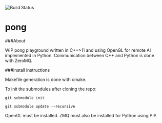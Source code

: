 ![Build Status](https://travis-ci.org/lpdon/pong.svg?branch=master)

# pong

###About

WIP pong playground written in C++>11 and using OpenGL for remote AI implemented in Python. Communication between C++ and Python is done with ZeroMQ.


###Install instructions

Makefile generation is done with cmake.

To init the submodules after cloning the repo:

```git submodule init```

```git submodule update --recursive```


OpenGL must be installed. ZMQ must also be installed for Python using PIP. 
